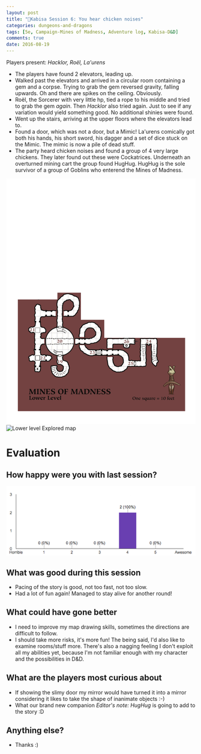 ```yaml
---
layout: post
title: "🐲Kabisa Session 6: You hear chicken noises"
categories: dungeons-and-dragons
tags: [5e, Campaign-Mines of Madness, Adventure log, Kabisa-D&D]
comments: true
date: 2016-08-19
---
```


Players present: _Hacklor, Roël, La'urens_

- The players have found 2 elevators, leading up.
- Walked past the elevators and arrived in a circular room containing a gem and a corpse. Trying to grab the gem reversed gravity, falling upwards. Oh and there are spikes on the ceiling. Obviously.
- Roël, the Sorcerer with very little hp, tied a rope to his middle and tried to grab the gem *again*. Then _Hacklor_ also tried again. Just to see if any variation would yield something good. No additional shinies were found.
- Went up the stairs, arriving at the upper floors where the elevators lead to.
- Found a door, which was not a door, but a Mimic! La'urens comically got both his hands, his short sword, his dagger and a set of dice stuck on the Mimic. The mimic is now a pile of dead stuff.
- The party heard chicken noises and found a group of 4 very large chickens. They later found out these were Cockatrices. Underneath an overturned mining cart the group found HugHug. HugHug is the sole survivor of a group of Goblins who enterend the Mines of Madness.

![Upper level Explored map](/img/dnd/sessions/mines-of-madness_lower-level-explored-map.png)
![Lower level Explored map](/img/dnd/sessions/mines-of-upper-level-explored-map.png)

# Evaluation

## How happy were you with last session?

![Image of the happiness](/img/dnd/happiness/kabisa-session06.png)

## What was good during this session

- Pacing of the story is good, not too fast, not too slow.
- Had a lot of fun again! Managed to stay alive for another round!

## What could have gone better

- I need to improve my map drawing skills, sometimes the directions are difficult to follow.
- I should take more risks, it's more fun! The being said, I'd also like to examine rooms/stuff more.  There's also a nagging feeling I don't exploit all my abilities yet, because I'm not familiar enough with my character and the possibilities in D&D.

## What are the players most curious about

- If showing the slimy door my mirror would have turned it into a mirror considering it likes to take the shape of inanimate objects :-)
- What our brand new companion _Editor's note: HugHug_ is going to add to the story :D

## Anything else?

- Thanks :)
